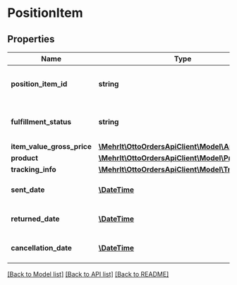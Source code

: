 # PositionItem

## Properties
Name | Type | Description | Notes
------------ | ------------- | ------------- | -------------
**position_item_id** | **string** | The id of the position item. It is universal unique | 
**fulfillment_status** | **string** | The FulfillmentStatus of this position item | 
**item_value_gross_price** | [**\MehrIt\OttoOrdersApiClient\Model\Amount**](Amount.md) |  | 
**product** | [**\MehrIt\OttoOrdersApiClient\Model\Product**](Product.md) |  | 
**tracking_info** | [**\MehrIt\OttoOrdersApiClient\Model\TrackingInfo**](TrackingInfo.md) |  | [optional] 
**sent_date** | [**\DateTime**](\DateTime.md) | The date the position item was sent | [optional] 
**returned_date** | [**\DateTime**](\DateTime.md) | The date the position item was returned | [optional] 
**cancellation_date** | [**\DateTime**](\DateTime.md) | The date the position item was cancelled | [optional] 

[[Back to Model list]](../../README.md#documentation-for-models) [[Back to API list]](../../README.md#documentation-for-api-endpoints) [[Back to README]](../../README.md)

